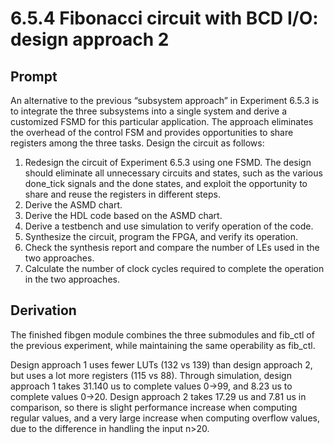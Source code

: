 # 6.5.4 Fibonacci circuit with BCD I/O: design approach 2 
## Prompt
An alternative to the previous “subsystem approach” in Experiment 6.5.3 is to integrate the three subsystems into a single system and derive a customized FSMD for this particular application. The approach eliminates the overhead of the control FSM and provides opportunities to share registers among the three tasks. Design the circuit as follows:

1. Redesign the circuit of Experiment 6.5.3 using one FSMD. The design should eliminate all unnecessary circuits and states, such as the various done_tick signals and the done states, and exploit the opportunity to share and reuse the registers in different steps. 
2. Derive the ASMD chart. 
3. Derive the HDL code based on the ASMD chart. 
4. Derive a testbench and use simulation to verify operation of the code. 
5. Synthesize the circuit, program the FPGA, and verify its operation. 
6. Check the synthesis report and compare the number of LEs used in the two approaches. 
7. Calculate the number of clock cycles required to complete the operation in the two approaches.

## Derivation
The finished fibgen module combines the three submodules and fib_ctl of the previous experiment, while maintaining the same operability as fib_ctl.

Design approach 1 uses fewer LUTs (132 vs 139) than design approach 2, but uses a lot more registers (115 vs 88). Through simulation, design approach 1 takes 31.140 us to complete values 0->99, and 8.23 us to complete values 0->20. Design approach 2 takes 17.29 us and 7.81 us in comparison, so there is slight performance increase when computing regular values, and a very large increase when computing overflow values, due to the difference in handling the input n>20.
